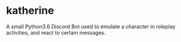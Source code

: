 # katherine
A small Python3.6 Discord Bot used to emulate a character in roleplay activities, and react to certain messages.
